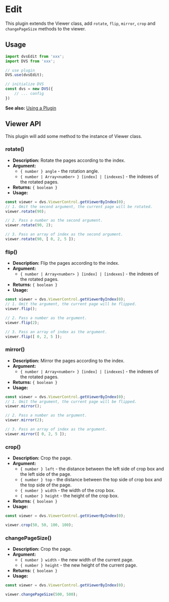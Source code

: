 # Edit
This plugin extends the Viewer class, add  `rotate`, `flip`, `mirror`, `crop` and `changePageSize` methods to the viewer.
## Usage
```js
import dvsEdit from 'xxx';
import DVS from 'xxx';

// use plugin
DVS.use(dvsEdit);

// initialize DVS
const dvs = new DVS({
    // ... config
})
```
**See also:** [Using a Plugin](./README.md#using-a-plugin)

## Viewer API
This plugin will add some method to the instance of Viewer class.
### rotate()
- **Description:** Rotate the pages according to the index.
- **Argument:** 
  - `{ number } angle` - the rotation angle.
  - `{ number | Array<number> } [index] | [indexes]` - the indexes of the rotated pages.
- **Returns:** `{ boolean }`
- **Usage:**
```js
const viewer = dvs.ViewerControl.getViewerByIndex(0);
// 1. Omit the second argument, the current page will be rotated.
viewer.rotate(90);

// 2. Pass a number as the second argument.
viewer.rotate(90, 2);

// 3. Pass an array of index as the second argument.
viewer.rotate(90, [ 0, 2, 5 ]);
```

### flip()
- **Description:** Flip the pages according to the index.
- **Argument:** 
  - `{ number | Array<number> } [index] | [indexes]` - the indexes of the rotated pages.
- **Returns:** `{ boolean }`
- **Usage:**
```js
const viewer = dvs.ViewerControl.getViewerByIndex(0);
// 1. Omit the argument, the current page will be flipped.
viewer.flip();

// 2. Pass a number as the argument.
viewer.flip(2);

// 3. Pass an array of index as the argument.
viewer.flip([ 0, 2, 5 ]);
```

### mirror()
- **Description:** Mirror the pages according to the index.
- **Argument:** 
  - `{ number | Array<number> } [index] | [indexes]` - the indexes of the rotated pages.
- **Returns:** `{ boolean }`
- **Usage:**
```js
const viewer = dvs.ViewerControl.getViewerByIndex(0);
// 1. Omit the argument, the current page will be flipped.
viewer.mirror();

// 2. Pass a number as the argument.
viewer.mirror(2);

// 3. Pass an array of index as the argument.
viewer.mirror([ 0, 2, 5 ]);
```

### crop()
- **Description:** Crop the page.
- **Argument:** 
  - `{ number } left` - the distance between the left side of crop box and the left side of the page.
  - `{ number } top` - the distance between the top side of crop box and the top side of the page.
  - `{ number } width` - the width of the crop box.
  - `{ number } height` - the height of the crop box.
- **Returns:** `{ boolean }`
- **Usage:**
```js
const viewer = dvs.ViewerControl.getViewerByIndex(0);

viewer.crop(50, 50, 100, 100);
```

### changePageSize()
- **Description:** Crop the page.
- **Argument:** 
  - `{ number } width` - the new width of the current page.
  - `{ number } height` - the new height of the current page.
- **Returns:** `{ boolean }`
- **Usage:**
```js
const viewer = dvs.ViewerControl.getViewerByIndex(0);

viewer.changePageSize(500, 500);
```